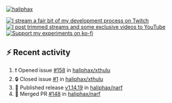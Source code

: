 [![haliphax](https://pbs.twimg.com/profile_banners/458808076/1545597092/1500x500)](https://haliphax.dev)

[![I stream a fair bit of my development process on Twitch](https://img.shields.io/twitch/status/haliphax?logo=twitch&style=for-the-badge)](https://twitch.tv/haliphax) &nbsp; [![I post trimmed streams and some exclusive videos to YouTube](https://img.shields.io/badge/youtube-watch-f00?logo=youtube&style=for-the-badge)](https://youtube.com/haliphaxyt) &nbsp; [![Support my experiments on ko-fi](https://img.shields.io/badge/kofi-support-ff5e5b?logo=ko-fi&style=for-the-badge)](https://ko-fi.com/haliphax)

## ⚡ Recent activity

<!--START_SECTION:activity-->

1. ❗ Opened issue [#158](https://github.com/haliphax/xthulu/issues/158) in [haliphax/xthulu](https://github.com/haliphax/xthulu)
2. 🔒 Closed issue [#1](https://github.com/haliphax/xthulu/issues/1) in [haliphax/xthulu](https://github.com/haliphax/xthulu)
3. 🚀 Published release [v1.14.19](https://github.com/haliphax/narf/releases/tag/v1.14.19) in [haliphax/narf](https://github.com/haliphax/narf)
4. 🎉 Merged PR [#148](https://github.com/haliphax/narf/pull/148) in [haliphax/narf](https://github.com/haliphax/narf)
<!--END_SECTION:activity-->

